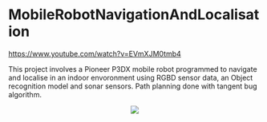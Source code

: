 # MobileRobotNavigationAndLocalisation

https://www.youtube.com/watch?v=EVmXJM0tmb4

This project involves a Pioneer P3DX mobile robot programmed to navigate and localise in an indoor envoronment using RGBD sensor data, an Object recognition model and sonar sensors. Path planning done with tangent bug algorithm.

<p align="center"> 
<img src="/img/img3.png">
</p> 
